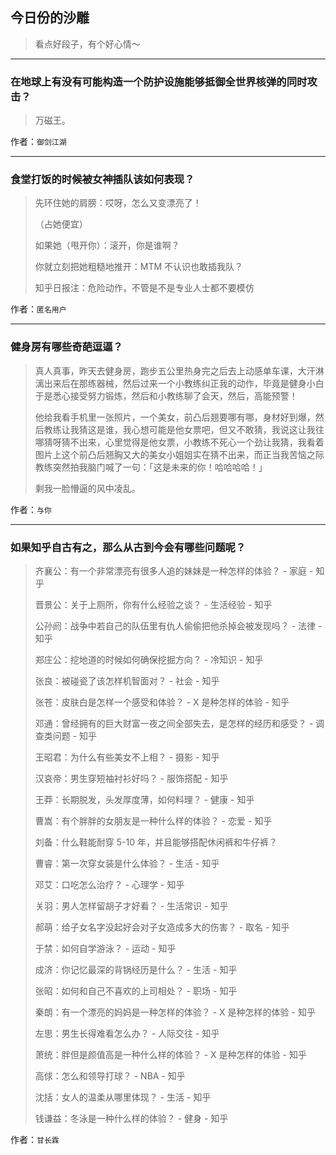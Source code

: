 ## 今日份的沙雕

> 看点好段子，有个好心情～


 
---

### 在地球上有没有可能构造一个防护设施能够抵御全世界核弹的同时攻击？

> 万磁王。


作者：`御剑江湖`

---

### 食堂打饭的时候被女神插队该如何表现？

> 先环住她的肩膀：哎呀，怎么又变漂亮了！
> 
> （占她便宜）
> 
> 如果她（甩开你）：滚开，你是谁啊？
> 
> 你就立刻把她粗糙地推开：MTM 不认识也敢插我队？
> 
> 知乎日报注：危险动作，不管是不是专业人士都不要模仿


作者：`匿名用户`

---

### 健身房有哪些奇葩逗逼？

> 真人真事，昨天去健身房，跑步五公里热身完之后去上动感单车课，大汗淋漓出来后在那练器械，然后过来一个小教练纠正我的动作，毕竟是健身小白于是悉心接受努力锻炼，然后和小教练聊了会天，然后，高能预警！
> 
> 他给我看手机里一张照片，一个美女，前凸后翘要哪有哪，身材好到爆，然后教练让我猜这是谁，我心想可能是他女票吧，但又不敢猜，我说这让我往哪猜呀猜不出来，心里觉得是他女票，小教练不死心一个劲让我猜，我看着图片上这个前凸后翘胸又大的美女小姐姐实在猜不出来，而正当我苦恼之际教练突然拍我脑门喊了一句：「这是未来的你！哈哈哈哈！」
> 
> 剩我一脸懵逼的风中凌乱。


作者：`与你`

---

### 如果知乎自古有之，那么从古到今会有哪些问题呢？

> 齐襄公：有一个非常漂亮有很多人追的妹妹是一种怎样的体验？ - 家庭 - 知乎
> 
> 晋景公：关于上厕所，你有什么经验之谈？ - 生活经验 - 知乎
> 
> 公孙阏：战争中若自己的队伍里有仇人偷偷把他杀掉会被发现吗？ - 法律 - 知乎
> 
> 郑庄公：挖地道的时候如何确保挖掘方向？ - 冷知识 - 知乎
> 
> 张良：被碰瓷了该怎样机智面对？ - 社会 - 知乎
> 
> 张苍：皮肤白是怎样一个感受和体验？ - X 是种怎样的体验 - 知乎
> 
> 邓通：曾经拥有的巨大财富一夜之间全部失去，是怎样的经历和感受？ - 调查类问题 - 知乎
> 
> 王昭君：为什么有些美女不上相？ - 摄影 - 知乎
> 
> 汉哀帝：男生穿短袖衬衫好吗？ - 服饰搭配 - 知乎
> 
> 王莽：长期脱发，头发厚度薄，如何料理？ - 健康 - 知乎
> 
> 曹嵩：有个胖胖的女朋友是一种什么样的体验？ - 恋爱 - 知乎
> 
> 刘备：什么鞋能耐穿 5-10 年，并且能够搭配休闲裤和牛仔裤？
> 
> 曹睿：第一次穿女装是什么体验？ - 生活 - 知乎
> 
> 邓艾：口吃怎么治疗？ - 心理学 - 知乎
> 
> 关羽：男人怎样留胡子才好看？ - 生活常识 - 知乎
> 
> 郝萌：给子女名字没起好会对子女造成多大的伤害？ - 取名 - 知乎
> 
> 于禁：如何自学游泳？ - 运动 - 知乎
> 
> 成济：你记忆最深的背锅经历是什么？ - 生活 - 知乎
> 
> 张昭：如何和自己不喜欢的上司相处？ - 职场 - 知乎
> 
> 秦朗：有一个漂亮的妈妈是一种怎样的体验？ - X 是种怎样的体验 - 知乎
> 
> 左思：男生长得难看怎么办？ - 人际交往 - 知乎
> 
> 萧统：胖但是颜值高是一种什么样的体验？ - X 是种怎样的体验 - 知乎
> 
> 高俅：怎么和领导打球？ - NBA - 知乎
> 
> 沈括：女人的温柔从哪里体现？ - 生活 - 知乎
> 
> 钱谦益：冬泳是一种什么样的体验？ - 健身 - 知乎


作者：`甘长霖`